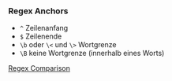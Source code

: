 ### Regex Anchors

- `^` Zeilenanfang
- `$` Zeilenende
- `\b` oder `\<` und `\>` Wortgrenze
- `\B` keine Wortgrenze (innerhalb eines Worts)

<p class="ta-right"><a href="#/regex-comparison">Regex Comparison</a></p>
